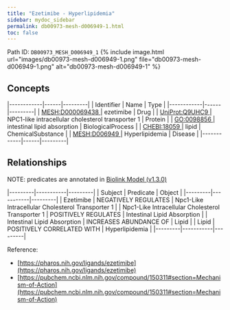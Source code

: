 ```yaml
---
title: "Ezetimibe - Hyperlipidemia"
sidebar: mydoc_sidebar
permalink: db00973-mesh-d006949-1.html
toc: false 
---
```



Path ID: `DB00973_MESH_D006949_1`
{% include image.html url="images/db00973-mesh-d006949-1.png" file="db00973-mesh-d006949-1.png" alt="db00973-mesh-d006949-1" %}

## Concepts

|------------|------|---------|
| Identifier | Name | Type    |
|------------|------|---------|
| <a href="https://identifiers.org/MESH:D000069438">MESH:D000069438 </a> | ezetimibe | Drug |
| <a href="https://identifiers.org/UniProt:Q9UHC9">UniProt:Q9UHC9 </a> | NPC1-like intracellular cholesterol transporter 1 | Protein |
| <a href="https://identifiers.org/GO:0098856">GO:0098856 </a> | intestinal lipid absorption | BiologicalProcess |
| <a href="https://identifiers.org/CHEBI:18059">CHEBI:18059 </a> | lipid | ChemicalSubstance |
| <a href="https://identifiers.org/MESH:D006949">MESH:D006949 </a> | Hyperlipidemia | Disease |
|------------|------|---------|

## Relationships


NOTE: predicates are annotated in <a href="https://github.com/biolink/biolink-model/releases/tag/v1.3.0">Biolink Model (v1.3.0)</a>

|---------|-----------|---------|
| Subject | Predicate | Object  |
|---------|-----------|---------|
| Ezetimibe | NEGATIVELY REGULATES | Npc1-Like Intracellular Cholesterol Transporter 1 |
| Npc1-Like Intracellular Cholesterol Transporter 1 | POSITIVELY REGULATES | Intestinal Lipid Absorption |
| Intestinal Lipid Absorption | INCREASES ABUNDANCE OF | Lipid |
| Lipid | POSITIVELY CORRELATED WITH | Hyperlipidemia |
|---------|-----------|---------|

Reference: 
  - [https://pharos.nih.gov/ligands/ezetimibe](https://pharos.nih.gov/ligands/ezetimibe)
  - [https://pubchem.ncbi.nlm.nih.gov/compound/150311#section=Mechanism-of-Action](https://pubchem.ncbi.nlm.nih.gov/compound/150311#section=Mechanism-of-Action)
